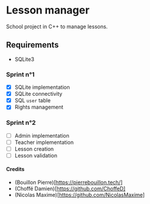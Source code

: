 # Lesson manager

School project in C++ to manage lessons. 

## Requirements
* SQLite3

### Sprint n°1
- [x] SQLite implementation
- [x] SQLite connectivity
- [x] SQL `user` table
- [x] Rights management

### Sprint n°2
- [ ] Admin implementation
- [ ] Teacher implementation
- [ ] Lesson creation
- [ ] Lesson validation

#### Credits
* (Bouillon Pierre)[https://pierrebouillon.tech/]
* (Choffé Damien)[https://github.com/ChoffeD]
* (Nicolas Maxime)[https://github.com/NicolasMaxime]
